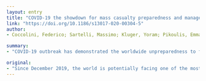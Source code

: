 ```yaml
---
layout: entry
title: "COVID-19 the showdown for mass casualty preparedness and management: the Cassandra Syndrome"
link: "https://doi.org/10.1186/s13017-020-00304-5"
author:
- Coccolini, Federico; Sartelli, Massimo; Kluger, Yoram; Pikoulis, Emmanouil; Karamagioli, Evika; Moore, Ernest E.; Biffl, Walter L.; Peitzman, Andrew; Hecker, Andreas; Chirica, Mircea; Damaskos, Dimitrios; Ordonez, Carlos; Vega, Felipe; Fraga, Gustavo P.; Chiarugi, Massimo; Di Saverio, Salomone; Kirkpatrick, Andrew W.; Abu-Zidan, Fikri; Mefire, Alain Chicom; Leppaniemi, Ari; Khokha, Vladimir; Sakakushev, Boris; Catena, Rodolfo; Coimbra, Raul; Ansaloni, Luca; Corbella, Davide; Catena, Fausto

summary:
- "COVID-19 outbreak has demonstrated the worldwide unpreparedness to face a global MCI. An optimal MCI/disaster management should consider all four phases of the so-called disaster cycle: mitigation, planning, response, and recovery. This paper represents a call for action to solicitate governments and the Global Community to actively start effective plans to promote and improve MCI management preparedness in general. The global community is urging governments to actively begin effective plans promoting and improving MCI preparedness. Since December 2019, the world is potentially facing one of the most difficult infectious situations of the last decades."

original:
- "Since December 2019, the world is potentially facing one of the most difficult infectious situations of the last decades. COVID-19 epidemic warrants consideration as a mass casualty incident (MCI) of the highest nature. An optimal MCI/disaster management should consider all four phases of the so-called disaster cycle: mitigation, planning, response, and recovery. COVID-19 outbreak has demonstrated the worldwide unpreparedness to face a global MCI.This present paper thus represents a call for action to solicitate governments and the Global Community to actively start effective plans to promote and improve MCI management preparedness in general, and with an obvious current focus on COVID-19."
---
```


